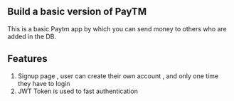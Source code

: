 
## Build a basic version of PayTM

This is a basic Paytm app by which you can send money to others who are added in the DB. 

## Features 
1) Signup page , user can create their own account , and only one time they have to login 
2) JWT Token is used to fast authentication
